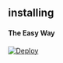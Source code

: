 

## installing

#### The Easy Way

[![Deploy](https://www.herokucdn.com/deploy/button.svg)](https://heroku.com/deploy)



